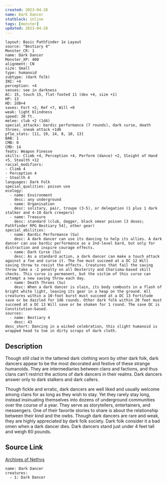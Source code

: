 ```yaml
---
created: 2023-04-28
name: Dark Dancer
statblock: inline
tags: [monster]
updated: 2023-04-28
---
```

```statblock
layout: Basic Pathfinder 1e Layout
source: "Bestiary 4"
Monster_CR: 1
name: Dark Dancer
Monster_XP: 400
alignment: CN
size: Small
type: humanoid
subtype: (dark folk)
INI: +4
perception: +4
senses: see in darkness
AC: 15, touch 15, flat-footed 11 (dex +4, size +1)
HP: 13
HD: 2d8+4
saves: Fort +2, Ref +7, Will +0
weak: light blindness
speed: 30 ft.
melee: club +2 (1d4)
special_attacks: bardic performance (7 rounds), dark curse, death throes, sneak attack +1d6
pf1e_stats: [11, 19, 14, 8, 10, 13]
BAB: 1
CMB: 0
CMD: 14
feats: Weapon Finesse
skills: Climb +4, Perception +4, Perform (dance) +2, Sleight of Hand +5, Stealth +12
racial_modifiers:
- Climb 4
- Perception 4
- Stealth 4
languages: Dark Folk
special_qualities: poison use
ecology:
  - name: Environment
    desc: any underground
  - name: Organisation
    desc: solitary, pair, troupe (3-5), or delegation (1 plus 1 dark stalker and 4-10 dark creepers)
  - name: Treasure
    desc: standard (club, dagger, black smear poison [3 doses; Pathfinder RPG Bestiary 54], other gear)
special_abilities:
  - name: Bardic Performance (Su)
    desc: A dark dancer can use its dancing to help its allies. A dark dancer can use bardic performance as a 2nd-level bard, but only for distraction and inspire courage effects.
  - name: Dark Curse (Su)
    desc: As a standard action, a dark dancer can make a touch attack against a foe and curse it. The foe must succeed at a DC 12 Will saving throw to resist the effects. Creatures that fail the saving throw take a -2 penalty on all Dexterity and Charisma-based skill checks. This curse is permanent, but the victim of this curse can attempt a new saving throw each day.
  - name: Death Throes (Su)
    desc: When a dark dancer is slain, its body combusts in a flash of bright white light, leaving its gear in a heap on the ground. All creatures within a 10-foot burst must succeed at a DC 13 Fortitude save or be dazzled for 1d6 rounds. Other dark folk within 20 feet must succeed at a DC 13 Will save or be shaken for 1 round. The save DC is Constitution-based.
sources:
  - name: Bestiary 4
    desc: 43
desc_short: Dancing in a wicked celebration, this slight humanoid is wrapped head to toe in dirty scraps of dark cloth.
```
## Description
Though still clad in the tattered dark clothing worn by other dark folk, dark dancers appear to be the most decorated and festive of these strange humanoids. They are intermediaries between clans and factions, and thus clans can’t restrict the actions of dark dancers in their realms. Dark dancers answer only to dark stalkers and dark callers.

Though fickle and erratic, dark dancers are well liked and usually welcome among clans for as long as they wish to stay. Yet they rarely stay long, instead insinuating themselves into dozens of underground communities over the course of a year. They serve as storytellers, entertainers, and messengers. One of their favorite stories to share is about the relationship between their kind and the owbs. Though dark dancers are rare and weak, they are highly appreciated by dark folk society. Dark folk consider it a bad omen when a dark dancer dies. Dark dancers stand just under 4 feet tall and weigh 60 pounds.
## Source Link
[Archives of Nethys](https://aonprd.com/MonsterDisplay.aspx?ItemName=Dark%20Dancer)
```encounter-table
name: Dark Dancer
creatures:
  - 1: Dark Dancer
```
